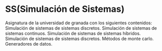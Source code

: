 # SS(Simulación de Sistemas)

Asignatura de la universidad de granada con los siguientes contenidos: Simulación de sistemas de sistemas discretos. Simulación de sistemas de sistemas continuos. Simulación de sistemas de sistemas híbridos. Simulación de sistemas de sistemas discretos. Métodos de monte carlo. Generadores de datos.
